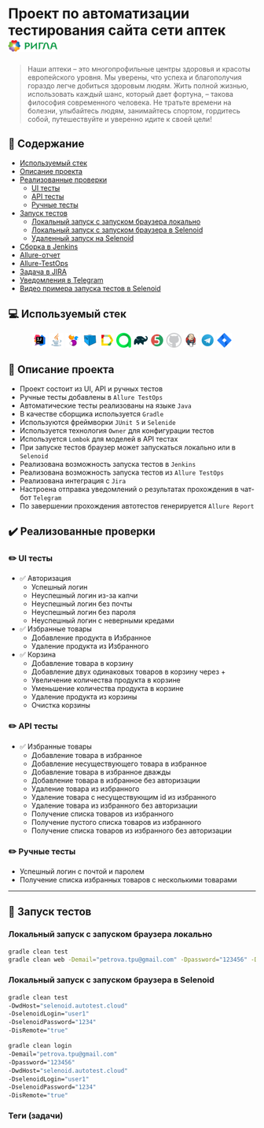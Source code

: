 # Проект по автоматизации тестирования сайта сети аптек [<img width="20%" title="Rigla" src="media/icons/Rigla.svg"/>](https://rigla.ru/)
>Наши аптеки – это многопрофильные центры здоровья и красоты европейского уровня. Мы уверены, что успеха и благополучия гораздо легче добиться здоровым людям. Жить полной жизнью, использовать каждый шанс, который дает фортуна, – такова философия современного человека. Не тратьте времени на болезни, улыбайтесь людям, занимайтесь спортом, гордитесь собой, путешествуйте и уверенно идите к своей цели!

## :receipt: Содержание
- [Используемый стек](#computer-используемый-стек)
- [Описание проекта](#bookmark_tabs-описание-проекта)
- [Реализованные проверки](#heavy_check_mark-реализованные-проверки)
  - [UI тесты](#pencil2-ui-тесты)
  - [API тесты](#pencil2-api-тесты)
  - [Ручные тесты](#pencil2-ручные-тесты)
- [Запуск тестов](#large_blue_circle-запуск-тестов)
  - [Локальный запуск с запуском браузера локально](#локальный-запуск-с-запуском-браузера-локально)
  - [Локальный запуск с запуском браузера в Selenoid](#локальный-запуск-с-запуском-браузера-в-selenoid)
  - [Удаленный запуск на Selenoid](#удаленный-запуск)
- [Сборка в Jenkins](#-сборка-в-jenkins)
- [Allure-отчет](#-allure-отчет)
- [Allure-TestOps](#-allure-testops)
- [Задача в JIRA](#-задача-в-jira)
- [Уведомления в Telegram](#-уведомления-в-telegram)
- [Видео примера запуска тестов в Selenoid](#-видео-примера-запуска-тестов-в-selenoid)

## :computer: Используемый стек
<p align="center">
<a href="https://www.jetbrains.com/idea/"><img width="6%" title="IntelliJ IDEA" src="media/icons/Intelij_IDEA.svg"/></a>
<a href="https://www.java.com/"><img width="6%" title="Java" src="media/icons/Java.svg"/></a>
<a href="https://selenide.org/"><img width="6%" title="Selenide" src="media/icons/Selenide.svg"/></a>
<a href="https://aerokube.com/selenoid/"><img width="6%" title="Selenoid" src="media/icons/Selenoid.svg"/></a>
<a href="https://github.com/allure-framework/allure2"><img width="6%" title="Allure Report" src="media/icons/Allure_Report.svg"/></a>
<a href="https://qameta.io/"><img width="6%" title="Allure TestOps" src="media/icons/Allure_TestOps.svg"/></a>
<a href="https://gradle.org/"><img width="6%" title="Gradle" src="media/icons/Gradle.svg"/></a>
<a href="https://junit.org/junit5/"><img width="6%" title="JUnit5" src="media/icons/JUnit5.svg"/></a>
<a href="https://github.com/"><img width="6%" title="GitHub" src="media/icons/Github.webp"/></a>
<a href="https://www.jenkins.io/"><img width="6%" title="Jenkins" src="media/icons/Jenkins.svg"/></a>
<a href="https://telegram.org/"><img width="6%" title="Telegram" src="media/icons/Telegram.svg"/></a>
<a href="https://www.atlassian.com/ru/software/jira"><img width="6%" title="Jira" src="media/icons/Jira.webp"/></a>
</p>


## :bookmark_tabs: Описание проекта

- Проект состоит из UI, API и ручных тестов
- Ручные тесты добавлены в ```Allure TestOps```
- Автоматические тесты реализованы на языке ```Java```
- В качестве сборщика используется ```Gradle```
- Используются фреймворки ```JUnit 5``` и ```Selenide```
- Используется технология ```Owner``` для конфигурации тестов
- Используется ```Lombok``` для моделей в API тестах
- При запуске тестов браузер может запускаться локально или в ```Selenoid```
- Реализована возможность запуска тестов в ```Jenkins```
- Реализована возможность запуска тестов из ```Allure TestOps```
- Реализована интеграция с ```Jira```
- Настроена отправка уведомлений о результатах прохождения в чат-бот ```Telegram```
- По завершении прохождения автотестов генерируется ```Allure Report```

## :heavy_check_mark: Реализованные проверки

### :pencil2: UI тесты
- :white_check_mark: Авторизация
  - Успешный логин
  - Неуспешный логин из-за капчи
  - Неуспешный логин без почты
  - Неуспешный логин без пароля
  - Неуспешный логин с неверными кредами
- :white_check_mark: Избранные товары
  - Добавление продукта в Избранное
  - Удаление продукта из Избранного
- :white_check_mark: Корзина
  - Добавление товара в корзину
  - Добавление двух одинаковых товаров в корзину через +
  - Увеличение количества продукта в корзине
  - Уменьшение количества продукта в корзине
  - Удаление продукта из корзины
  - Очистка корзины

### :pencil2: API тесты
- :white_check_mark: Избранные товары
  - Добавление товара в избранное
  - Добавление несуществующего товара в избранное
  - Добавление товара в избранное дважды
  - Добавление товара в избранное без авторизации
  - Удаление товара из избранного
  - Удаление товара с несуществующим id из избранного
  - Удаление товара из избранного без авторизации
  - Получение списка товаров из избранного
  - Получение пустого списка товаров из избранного
  - Получение списка товаров из избранного без авторизации

### :pencil2: Ручные тесты
- Успешный логин с почтой и паролем
- Получение списка избранных товаров с несколькими товарами

---

## :large_blue_circle: Запуск тестов

### Локальный запуск с запуском браузера локально
```bash
gradle clean test
gradle clean web -Demail="petrova.tpu@gmail.com" -Dpassword="123456" -DisRemote="false"
```

### Локальный запуск с запуском браузера в Selenoid
```bash
gradle clean test
-DwdHost="selenoid.autotest.cloud"
-DselenoidLogin="user1"
-DselenoidPassword="1234"
-DisRemote="true"
```

```bash
gradle clean login
-Demail="petrova.tpu@gmail.com"
-Dpassword="123456"
-DwdHost="selenoid.autotest.cloud"
-DselenoidLogin="user1"
-DselenoidPassword="1234"
-DisRemote="true"
```


### Теги (задачи)
